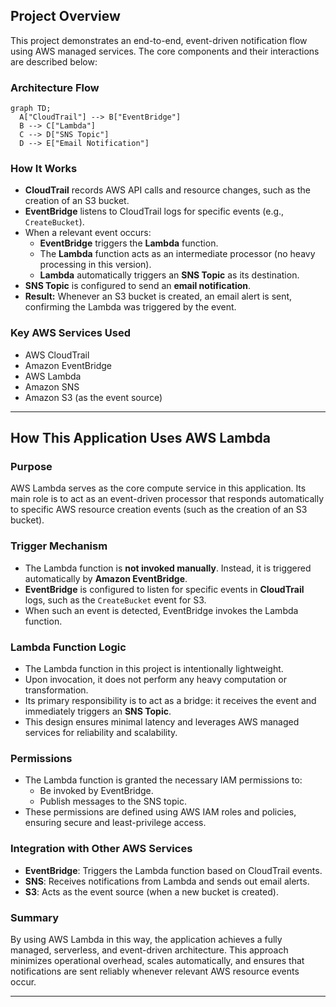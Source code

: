 ## Project Overview

This project demonstrates an end-to-end, event-driven notification flow using AWS managed services. The core components and their interactions are described below:

### Architecture Flow

```mermaid
graph TD;
  A["CloudTrail"] --> B["EventBridge"]
  B --> C["Lambda"]
  C --> D["SNS Topic"]
  D --> E["Email Notification"]
```

### How It Works

- **CloudTrail** records AWS API calls and resource changes, such as the creation of an S3 bucket.
- **EventBridge** listens to CloudTrail logs for specific events (e.g., `CreateBucket`).
- When a relevant event occurs:
  - **EventBridge** triggers the **Lambda** function.
  - The **Lambda** function acts as an intermediate processor (no heavy processing in this version).
  - **Lambda** automatically triggers an **SNS Topic** as its destination.
- **SNS Topic** is configured to send an **email notification**.
- **Result:** Whenever an S3 bucket is created, an email alert is sent, confirming the Lambda was triggered by the event.

### Key AWS Services Used

- AWS CloudTrail
- Amazon EventBridge
- AWS Lambda
- Amazon SNS
- Amazon S3 (as the event source)

---

## How This Application Uses AWS Lambda

### Purpose
AWS Lambda serves as the core compute service in this application. Its main role is to act as an event-driven processor that responds automatically to specific AWS resource creation events (such as the creation of an S3 bucket).

### Trigger Mechanism
- The Lambda function is **not invoked manually**. Instead, it is triggered automatically by **Amazon EventBridge**.
- **EventBridge** is configured to listen for specific events in **CloudTrail** logs, such as the `CreateBucket` event for S3.
- When such an event is detected, EventBridge invokes the Lambda function.

### Lambda Function Logic
- The Lambda function in this project is intentionally lightweight.
- Upon invocation, it does not perform any heavy computation or transformation.
- Its primary responsibility is to act as a bridge: it receives the event and immediately triggers an **SNS Topic**.
- This design ensures minimal latency and leverages AWS managed services for reliability and scalability.

### Permissions
- The Lambda function is granted the necessary IAM permissions to:
  - Be invoked by EventBridge.
  - Publish messages to the SNS topic.
- These permissions are defined using AWS IAM roles and policies, ensuring secure and least-privilege access.

### Integration with Other AWS Services
- **EventBridge**: Triggers the Lambda function based on CloudTrail events.
- **SNS**: Receives notifications from Lambda and sends out email alerts.
- **S3**: Acts as the event source (when a new bucket is created).

### Summary
By using AWS Lambda in this way, the application achieves a fully managed, serverless, and event-driven architecture. This approach minimizes operational overhead, scales automatically, and ensures that notifications are sent reliably whenever relevant AWS resource events occur.

---
